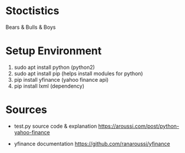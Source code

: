 # Stoctistics
Bears &amp; Bulls &amp; Boys

Setup Environment
=======
1) sudo apt install python	(python2)
2) sudo apt install pip		(helps install modules for python)
3) pip install yfinance		(yahoo finance api)
4) pip install lxml 		(dependency)




Sources
=======
- test.py source code & explanation
https://aroussi.com/post/python-yahoo-finance

- yfinance documentation
https://github.com/ranaroussi/yfinance


